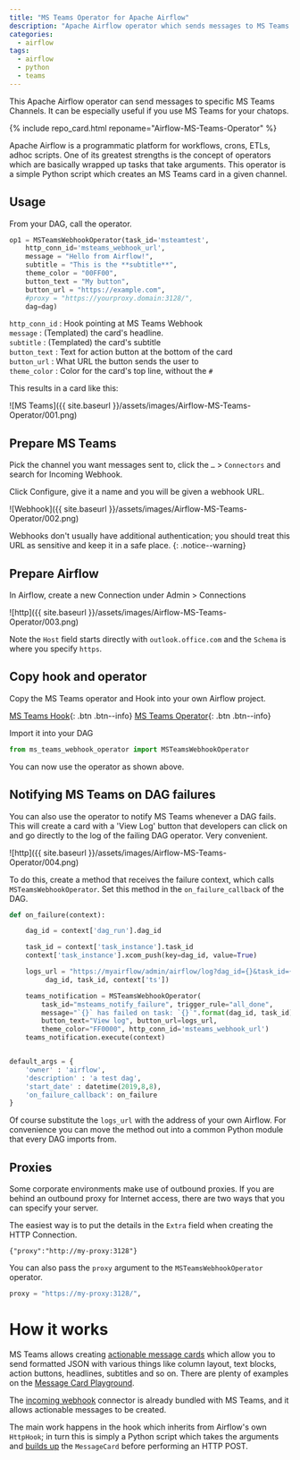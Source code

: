 ```yaml
---
title: "MS Teams Operator for Apache Airflow"
description: "Apache Airflow operator which sends messages to MS Teams channels"
categories:
  - airflow
tags:
  - airflow
  - python
  - teams
---
```


This Apache Airflow operator can send messages to specific MS Teams Channels.  It can be especially useful if you use MS Teams for your chatops.  

{% include repo_card.html reponame="Airflow-MS-Teams-Operator" %}


Apache Airflow is a programmatic platform for workflows, crons, ETLs, adhoc scripts. One of its greatest strengths is the concept of operators which are basically wrapped up tasks that take arguments.  This operator is a simple Python script which creates an MS Teams card in a given channel. 

## Usage

From your DAG, call the operator.  

```python
op1 = MSTeamsWebhookOperator(task_id='msteamtest',
    http_conn_id='msteams_webhook_url',
    message = "Hello from Airflow!",
    subtitle = "This is the **subtitle**",
    theme_color = "00FF00",
    button_text = "My button",
    button_url = "https://example.com",
    #proxy = "https://yourproxy.domain:3128/",
    dag=dag)
```

`http_conn_id` : Hook pointing at MS Teams Webhook  
`message` : (Templated) the card's headline.   
`subtitle` : (Templated) the card's subtitle  
`button_text` : Text for action button at the bottom of the card  
`button_url` : What URL the button sends the user to  
`theme_color` : Color for the card's top line, without the `#`  

This results in a card like this:

![MS Teams]({{ site.baseurl }}/assets/images/Airflow-MS-Teams-Operator/001.png)


## Prepare MS Teams

Pick the channel you want messages sent to, click the `…` > `Connectors` and search for Incoming Webhook. 

Click Configure, give it a name and you will be given a webhook URL. 

![Webhook]({{ site.baseurl }}/assets/images/Airflow-MS-Teams-Operator/002.png)

Webhooks don't usually have additional authentication; you should treat this URL as sensitive and keep it in a safe place. 
{: .notice--warning}

## Prepare Airflow

In Airflow, create a new Connection under Admin > Connections

![http]({{ site.baseurl }}/assets/images/Airflow-MS-Teams-Operator/003.png)

Note the `Host` field starts directly with `outlook.office.com` and the `Schema` is where you specify `https`.  

## Copy hook and operator

Copy the MS Teams operator and Hook into your own Airflow project. 

[MS Teams Hook](https://github.com/mendhak/Airflow-MS-Teams-Operator/blob/master/ms_teams_webhook_hook.py){: .btn .btn--info} [MS Teams Operator](https://github.com/mendhak/Airflow-MS-Teams-Operator/blob/master/ms_teams_webhook_operator.py){: .btn .btn--info} 

Import it into your DAG

```python
from ms_teams_webhook_operator import MSTeamsWebhookOperator
```

You can now use the operator as shown above. 


## Notifying MS Teams on DAG failures

You can also use the operator to notify MS Teams whenever a DAG fails.  This will create a card with a 'View Log' button that developers can click on and go directly to the log of the failing DAG operator.  Very convenient. 


![http]({{ site.baseurl }}/assets/images/Airflow-MS-Teams-Operator/004.png)

To do this, create a method that receives the failure context, which calls `MSTeamsWebhookOperator`.  Set this method in the `on_failure_callback` of the DAG.  

```python
def on_failure(context):

    dag_id = context['dag_run'].dag_id

    task_id = context['task_instance'].task_id
    context['task_instance'].xcom_push(key=dag_id, value=True)

    logs_url = "https://myairflow/admin/airflow/log?dag_id={}&task_id={}&execution_date={}".format(
         dag_id, task_id, context['ts'])

    teams_notification = MSTeamsWebhookOperator(
        task_id="msteams_notify_failure", trigger_rule="all_done",
        message="`{}` has failed on task: `{}`".format(dag_id, task_id),
        button_text="View log", button_url=logs_url,
        theme_color="FF0000", http_conn_id='msteams_webhook_url')
    teams_notification.execute(context)


default_args = {
    'owner' : 'airflow',
    'description' : 'a test dag',
    'start_date' : datetime(2019,8,8),
    'on_failure_callback': on_failure
}
```

Of course substitute the `logs_url` with the address of your own Airflow.  For convenience you can move the method out into a common Python module that every DAG imports from.  

## Proxies

Some corporate environments make use of outbound proxies.  If you are behind an outbound proxy for Internet access, there are two ways that you can specify your server. 

The easiest way is to put the details in the `Extra` field when creating the HTTP Connection. 

```
{"proxy":"http://my-proxy:3128"}
```

You can also pass the `proxy` argument to the `MSTeamsWebhookOperator` operator.  

```python
proxy = "https://my-proxy:3128/",
```



# How it works

MS Teams allows creating [actionable message cards](https://docs.microsoft.com/en-gb/outlook/actionable-messages/send-via-connectors) which allow you to send formatted JSON with various things like column layout, text blocks, action buttons, headlines, subtitles and so on.  There are plenty of examples on the [Message Card Playground](https://messagecardplayground.azurewebsites.net/).  

The [incoming webhook](https://docs.microsoft.com/en-us/microsoftteams/platform/concepts/connectors/connectors-using) connector is already bundled with MS Teams, and it allows actionable messages to be created.  

The main work happens in the hook which inherits from Airflow's own `HttpHook`; in turn this is simply a Python script which takes the arguments and [builds up](https://github.com/mendhak/Airflow-MS-Teams-Operator/blob/master/ms_teams_webhook_hook.py#L94-L115) the `MessageCard` before performing an HTTP POST.
